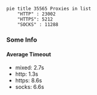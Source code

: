 
```mermaid
pie title 35565 Proxies in list
    "HTTP" : 23002
    "HTTPS": 5212
    "SOCKS" : 11288
```

### Some Info
#### Average Timeout

- mixed: 2.7s
- http: 1.3s
- https: 8.6s
- socks: 6.6s